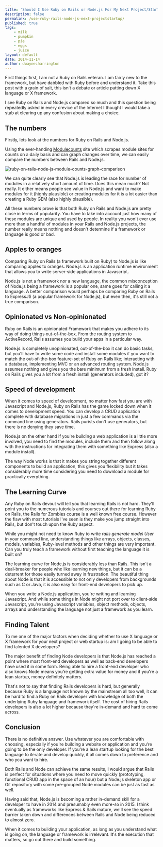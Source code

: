 ```yaml
---
title: 'Should I Use Ruby on Rails or Node.js For My Next Project/Startup?'
description: false
permalink: /use-ruby-rails-node-js-next-projectstartup/
published: true
tags:
    - milk
    - pumpkin
    - pie
    - eggs
    - juice
layout: default
date: 2014-11-14
author: dwaynecharrington
---
```


First things first, I am not a Ruby on Rails veteran. I am fairly new to the framework, but have dabbled with Ruby before and understand it. Take this post with a grain of salt, this isn't a debate or article putting down X language or X framework.

I see Ruby on Rails and Node.js compared so much and this question being repeatedly asked in every crevice of the Internet I thought I would take a stab at clearing up any confusion about making a choice.

## The numbers

Firstly, lets look at the numbers for Ruby on Rails and Node.js.

Using the ever-handing [Modulecounts](http://modulecounts.com/) site which scrapes module sites for counts on a daily basis and can graph changes over time, we can easily compare the numbers between Rails and Node.js.

![ruby-on-rails-node-js-module-counts-graph-comparison](https://s3.amazonaws.com/static.written.com/ruby-on-rails-node-js-module-counts-graph-comparison1415641049.png)

We can quite clearly see that Node.js is leading the race for number of modules in a relatively short amount of time. Does this mean much? Not really. It either means people see value in Node.js and want to make modules for it (highly plausible) or creating modules for it is a lot easier than creating a Ruby GEM (also highly plausible).

All these numbers prove is that both Ruby on Rails and Node.js are pretty close in terms of popularity. You have to take into account just how many of these modules are unique and used by people. In reality you won't ever use more than a handful of modules in your Rails and Node.js projects, the number really means nothing and doesn't determine if a framework or language is good or bad.

## Apples to oranges
Comparing Ruby on Rails (a framework built on Ruby) to Node.js is like comparing apples to oranges. Node.js is an application runtime environment that allows you to write server-side applications in Javascript.

Node.js is not a framework nor a new language, the common misconception of Node.js being a framework is a popular one, same goes for calling it a language. A better comparison would perhaps be comparing Ruby on Rails to ExpressJS (a popular framework for Node.js), but even then, it's still not a true comparison.

## Opinionated vs Non-opinionated
Ruby on Rails is an opinionated Framework that makes you adhere to its way of doing things out-of-the-box. From the routing system to ActiveRecord, Rails assumes you build your apps in a particular way.

Node.js is completely unopinionated, out-of-the-box it can do basic tasks, but you'll have to write some code and install some modules if you want to match the out-of-the-box feature-set of Ruby on Rails like; interacting with a database, implementing MVC or an advanced routing system. Node.js assumes nothing and gives you the bare minimum from a fresh install. Ruby on Rails gives you a lot from a fresh install (generators included), got it?

## Speed of development
When it comes to speed of development, no matter how fast you are with Javascript and Node.js, Ruby on Rails has the game locked down when it comes to development speed. You can develop a CRUD application complete with database migrations in just a few commands via the command line using generators. Rails purists don't use generators, but there is no denying they save time.

Node.js on the other hand if you're building a web application is a little more involved, you need to find the modules, include them and then follow along with the instructions for integrating them with something like Express (also a module install).

The way Node works is that it makes you string together different components to build an application, this gives you flexibility but it takes considerably more time considering you need to download a module for practically everything.

## The Learning Curve
Any Ruby on Rails devout will tell you that learning Rails is not hard. They'll point you to the numerous tutorials and courses out there for learning Ruby on Rails, the Rails for Zombies course is a well known free course. However the flaw with most tutorials I've seen is they make you jump straight into Rails, but don't touch upon the Ruby aspect.

While you might not need to know Ruby to write _rails generate model User_ in your command line, understanding things like arrays, objects, classes, models, variables, Ruby-level methods and other things are very important. Can you truly teach a framework without first teaching the language it is built on?

The learning curve for Node.js is considerably less than Rails. This isn't a deal-breaker for people who like learning new things, but it can be a deterrent for those easily turned away in frustration. The beautiful thing about Node is that it is accessible to not only developers from backgrounds such as C or Java, it is also easy for front-end developers to pick up.

When you write a Node.js application, you're writing and learning Javascript. And while some things in Node might not port over to client-side Javascript, you're using Javascript variables, object methods, objects, arrays and understanding the language not just a framework as you learn.

## Finding Talent

To me one of the major factors when deciding whether to use X language or X framework for your next project or web startup is: am I going to be able to find talented X developers?

The major benefit of finding Node developers is that Node.js has reached a point where most front-end developers as well as back-end developers have used it in some form. Being able to hire a front-end developer who also knows Node means you're getting extra value for money and if you're a lean startup, money definitely matters.

That's not to say that finding Rails developers is hard, but generally because Ruby is a language not known by the mainstream all too well, it can be hard to find a Ruby on Rails developer with knowledge of both the underlying Ruby language and framework itself. The cost of hiring Rails developers is also a lot higher because they're in-demand and hard to come across.

## Conclusion

There is no definitive answer. Use whatever you are comfortable with choosing, especially if you're building a website or application and you're going to be the only developer. If you're a lean startup looking for the best language to iterate and develop quickly, it all comes down to preference and who you want to hire.

Both Rails and Node can achieve the same results, I would argue that Rails is perfect for situations where you need to move quickly (prototyping, functional CRUD app in the space of an hour) but a Node.js skeleton app or Git repository with some pre-grouped Node modules can be just as fast as well.

Having said that, Node.js is becoming a rather in-demand skill for a developer to have in 2014 and presumably even more-so in 2015\. I think eventually as frameworks like Express & Sails mature, we'll see the speed barrier taken down and differences between Rails and Node being reduced to almost zero.

When it comes to building your application, as long as you understand what is going on, the language or framework is irrelevant. It's the execution that matters, so go out there and build something.
